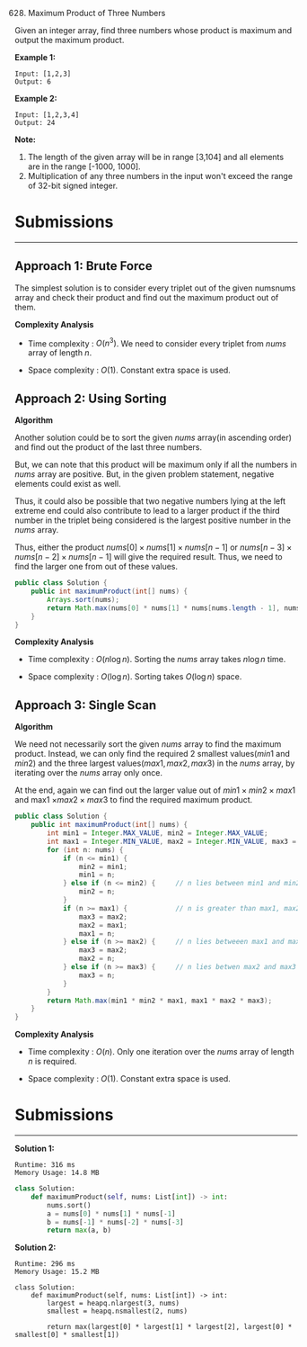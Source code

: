 628. Maximum Product of Three Numbers

Given an integer array, find three numbers whose product is maximum and output the maximum product.

**Example 1:**
```
Input: [1,2,3]
Output: 6
```

**Example 2:**
```
Input: [1,2,3,4]
Output: 24
```

**Note:**

1. The length of the given array will be in range [3,104] and all elements are in the range [-1000, 1000].
1. Multiplication of any three numbers in the input won't exceed the range of 32-bit signed integer.

# Submissions
---
## Approach 1: Brute Force
The simplest solution is to consider every triplet out of the given numsnums array and check their product and find out the maximum product out of them.

**Complexity Analysis**

* Time complexity : $O(n^3)$. We need to consider every triplet from $nums$ array of length $n$.

* Space complexity : $O(1)$. Constant extra space is used.

## Approach 2: Using Sorting
**Algorithm**

Another solution could be to sort the given $nums$ array(in ascending order) and find out the product of the last three numbers.

But, we can note that this product will be maximum only if all the numbers in $nums$ array are positive. But, in the given problem statement, negative elements could exist as well.

Thus, it could also be possible that two negative numbers lying at the left extreme end could also contribute to lead to a larger product if the third number in the triplet being considered is the largest positive number in the $nums$ array.

Thus, either the product $nums[0] \times nums[1] \times nums[n-1]$ or $nums[n-3] \times nums[n-2] \times nums[n-1]$ will give the required result. Thus, we need to find the larger one from out of these values.

```java
public class Solution {
    public int maximumProduct(int[] nums) {
        Arrays.sort(nums);
        return Math.max(nums[0] * nums[1] * nums[nums.length - 1], nums[nums.length - 1] * nums[nums.length - 2] * nums[nums.length - 3]);
    }
}
```

**Complexity Analysis**

* Time complexity : $O\big(n\log n\big)$. Sorting the $nums$ array takes $n\log n$ time.

* Space complexity : $O(\log n)$. Sorting takes $O(\log n)$ space.

## Approach 3: Single Scan
**Algorithm**

We need not necessarily sort the given $nums$ array to find the maximum product. Instead, we can only find the required 2 smallest values($min1$ and $min2$) and the three largest values($max1, max2, max3$) in the $nums$ array, by iterating over the $nums$ array only once.

At the end, again we can find out the larger value out of $min1 \times min2 \times max1$ and max1 $\times max2 \times max3$ to find the required maximum product.

```java
public class Solution {
    public int maximumProduct(int[] nums) {
        int min1 = Integer.MAX_VALUE, min2 = Integer.MAX_VALUE;
        int max1 = Integer.MIN_VALUE, max2 = Integer.MIN_VALUE, max3 = Integer.MIN_VALUE;
        for (int n: nums) {
            if (n <= min1) {
                min2 = min1;
                min1 = n;
            } else if (n <= min2) {     // n lies between min1 and min2
                min2 = n;
            }
            if (n >= max1) {            // n is greater than max1, max2 and max3
                max3 = max2;
                max2 = max1;
                max1 = n;
            } else if (n >= max2) {     // n lies betweeen max1 and max2
                max3 = max2;
                max2 = n;
            } else if (n >= max3) {     // n lies betwen max2 and max3
                max3 = n;
            }
        }
        return Math.max(min1 * min2 * max1, max1 * max2 * max3);
    }
}
```

**Complexity Analysis**

* Time complexity : $O(n)$. Only one iteration over the $nums$ array of length $n$ is required.

* Space complexity : $O(1)$. Constant extra space is used.

# Submissions
---
**Solution 1:**
```
Runtime: 316 ms
Memory Usage: 14.8 MB
```
```python
class Solution:
    def maximumProduct(self, nums: List[int]) -> int:
        nums.sort()
        a = nums[0] * nums[1] * nums[-1]
        b = nums[-1] * nums[-2] * nums[-3]
        return max(a, b)
```

**Solution 2:**
```
Runtime: 296 ms
Memory Usage: 15.2 MB
```
```puython
class Solution:
    def maximumProduct(self, nums: List[int]) -> int:
        largest = heapq.nlargest(3, nums)
        smallest = heapq.nsmallest(2, nums)

        return max(largest[0] * largest[1] * largest[2], largest[0] * smallest[0] * smallest[1])
```